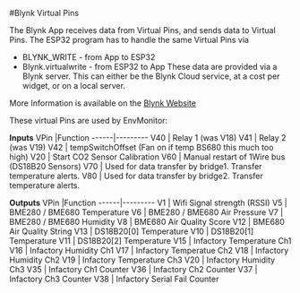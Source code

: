 #Blynk Virtual Pins

The Blynk App receives data from Virtual Pins, and sends data to Virtual Pins.
The ESP32 program has to handle the same Virtual Pins via 
- BLYNK_WRITE - from App to ESP32
- Blynk.virtualwrite - from ESP32 to App
These data are provided via a Blynk server. This can either be the Blynk Cloud service, at a cost per widget, or on a local server.

More Information is available on the [Blynk Website](https://blynk.io/)

These virtual Pins are used by EnvMonitor:

**Inputs**
VPin  |Function
------|---------
V40 | Relay 1 (was V18)
V41 | Relay 2 (was V19)
V42 | tempSwitchOffset (Fan on if temp BS680 this much too high)
V20 | Start CO2 Sensor Calibration
V60 | Manual restart of 1Wire bus (DS18B20 Sensors)
V70 | Used for data transfer by bridge1. Transfer temperature alerts.
V80 | Used for data transfer by bridge2. Transfer temperature alerts.

**Outputs**
VPin  |Function
------|---------
V1  | Wifi Signal strength (RSSI)
V5  | BME280 / BME680 Temperature
V6  | BME280 / BME680 Air Pressure
V7  | BME280 / BME680 Humidity
V8  | BME680 Air Quality Score
V12 | BME680 Air Quality String
V13 | DS18B20[0]  Temperature
V10 | DS18B20[1]  Temperature
V11 | DS18B20[2]  Temperature
V15 | Infactory Temperature Ch1
V16 | Infactory Humidity Ch1
V17 | Infactory Temperatue Ch2
V18 | Infactory Humidity Ch2
V19 | Infactory Temperature Ch3
V20 | Infactory Humidity Ch3
V35 | Infactory Ch1 Counter 
V36 | Infactory Ch2 Counter 
V37 | Infactory Ch3 Counter 
V38 | Infactory Serial Fail Counter 
